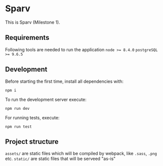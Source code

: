 # Sparv

This is Sparv (Milestone 1).

## Requirements

Following tools are needed to run the application
`node >= 8.4.0`
`postgreSQL >= 9.6.5`


## Development

Before starting the first time, install all dependencies with:

`npm i`

To run the development server execute:

`npm run dev`

For running tests, execute:

`npm run test`

## Project structure

`assets/` are static files which will be compiled by webpack, like `.sass`, `.png` etc.
`static/` are static files that will be serveed "as-is"
